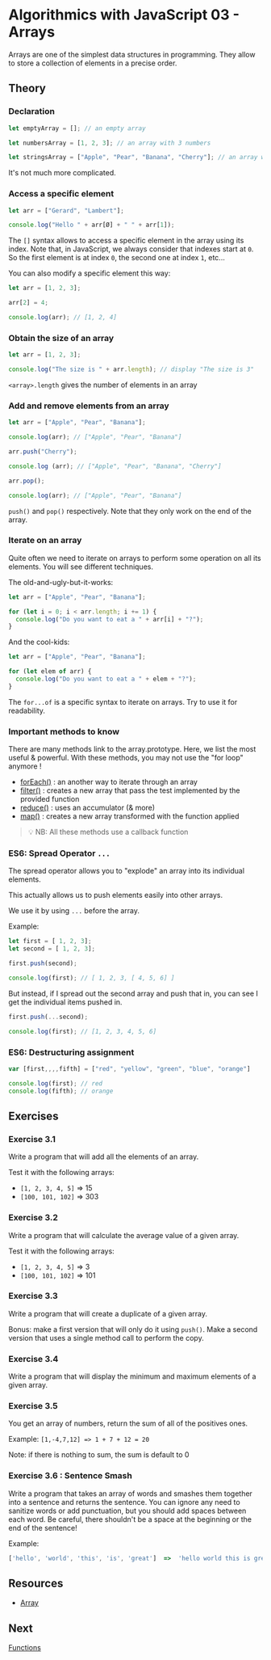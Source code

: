 
# Algorithmics with JavaScript 03 - Arrays

Arrays are one of the simplest data structures in programming. They allow to store a collection of elements in a precise order.

## Theory

### Declaration

```javascript
let emptyArray = []; // an empty array

let numbersArray = [1, 2, 3]; // an array with 3 numbers

let stringsArray = ["Apple", "Pear", "Banana", "Cherry"]; // an array with 4 strings
```

It's not much more complicated.

### Access a specific element

```javascript
let arr = ["Gerard", "Lambert"];

console.log("Hello " + arr[Ø] + " " + arr[1]);
```

The `[]` syntax allows to access a specific element in the array using its index. Note that, in JavaScript, we always consider that indexes start at `0`. So the first element is at index `0`, the second one at index `1`, etc...

You can also modify a specific element this way:

```javascript
let arr = [1, 2, 3];

arr[2] = 4;

console.log(arr); // [1, 2, 4]
```

### Obtain the size of an array

```javascript
let arr = [1, 2, 3];

console.log("The size is " + arr.length); // display "The size is 3"
```

`<array>.length` gives the number of elements in an array

### Add and remove elements from an array

```javascript
let arr = ["Apple", "Pear", "Banana"];

console.log(arr); // ["Apple", "Pear", "Banana"]

arr.push("Cherry");

console.log (arr); // ["Apple", "Pear", "Banana", "Cherry"]

arr.pop();

console.log(arr); // ["Apple", "Pear", "Banana"]
```

`push()` and `pop()` respectively. Note that they only work on the end of the array.

### Iterate on an array

Quite often we need to iterate on arrays to perform some operation on all its elements. You will see different techniques.

The old-and-ugly-but-it-works:

```javascript
let arr = ["Apple", "Pear", "Banana"];

for (let i = 0; i < arr.length; i += 1) {
  console.log("Do you want to eat a " + arr[i] + "?");
}
```

And the cool-kids:

```javascript
let arr = ["Apple", "Pear", "Banana"];

for (let elem of arr) {
  console.log("Do you want to eat a " + elem + "?");
}
```

The `for...of` is a specific syntax to iterate on arrays. Try to use it for readability.

### Important methods to know

There are many methods link to the array.prototype. Here, we list the most useful & powerful. 
With these methods, you may not use the "for loop" anymore !

* [forEach()](https://developer.mozilla.org/en-US/docs/Web/JavaScript/Reference/Global_Objects/Array/forEach) : an another way to iterate through an array
* [filter()](https://developer.mozilla.org/en-US/docs/Web/JavaScript/Reference/Global_Objects/Array/filter) : creates a new array that pass the test implemented by the provided function
* [reduce()](https://developer.mozilla.org/en-US/docs/Web/JavaScript/Reference/Global_Objects/Array/Reduce) : uses an accumulator (& more)
* [map()](https://developer.mozilla.org/en-US/docs/Web/JavaScript/Reference/Global_Objects/Array/map) : creates a new array transformed with the function applied

> 💡 NB: All these methods use a callback function

### ES6: Spread Operator `...`

The spread operator allows you to "explode" an array into its individual elements.

This actually allows us to push elements easily into other arrays. 

We use it by using `...` before the array. 

Example: 
```javascript
let first = [ 1, 2, 3];
let second = [ 1, 2, 3];

first.push(second);

console.log(first); // [ 1, 2, 3, [ 4, 5, 6] ]
```

But instead, if I spread out the second array and push that in, you can see I get the individual items pushed in.

```javascript
first.push(...second);

console.log(first); // [1, 2, 3, 4, 5, 6]
```

### ES6: Destructuring assignment 

```javascript
var [first,,,,fifth] = ["red", "yellow", "green", "blue", "orange"]

console.log(first); // red
console.log(fifth); // orange
```

## Exercises

### Exercise 3.1

Write a program that will add all the elements of an array.

Test it with the following arrays:

* `[1, 2, 3, 4, 5]` => 15
* `[100, 101, 102]` => 303

### Exercise 3.2

Write a program that will calculate the average value of a given array.

Test it with the following arrays:

* `[1, 2, 3, 4, 5]` => 3
* `[100, 101, 102]` => 101

### Exercise 3.3

Write a program that will create a duplicate of a given array.

Bonus: make a first version that will only do it using `push()`. Make a second version that uses a single method call to perform the copy. 

### Exercise 3.4

Write a program that will display the minimum and maximum elements of a given array.

### Exercise 3.5

You get an array of numbers, return the sum of all of the positives ones.

Example: `[1,-4,7,12] => 1 + 7 + 12 = 20`

Note: if there is nothing to sum, the sum is default to 0

### Exercise 3.6 : Sentence Smash
Write a program that takes an array of words and smashes them together into a sentence and returns the sentence. You can ignore any need to sanitize words or add punctuation, but you should add spaces between each word. Be careful, there shouldn't be a space at the beginning or the end of the sentence!

Example:
```js
['hello', 'world', 'this', 'is', 'great']  =>  'hello world this is great'
```

## Resources

* [Array](https://developer.mozilla.org/en-US/docs/Web/JavaScript/Reference/Global_Objects/Array)

## Next

[Functions](./04-functions.md)
